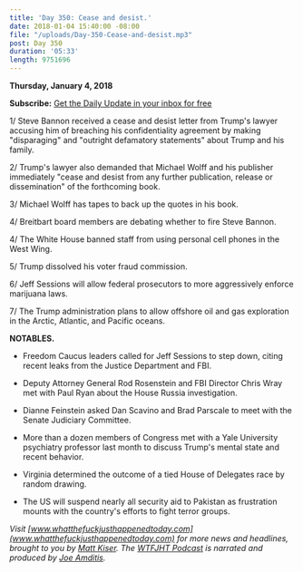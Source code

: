 ```yaml
---
title: 'Day 350: Cease and desist.'
date: 2018-01-04 15:40:00 -08:00
file: "/uploads/Day-350-Cease-and-desist.mp3"
post: Day 350
duration: '05:33'
length: 9751696
---
```


**Thursday, January 4, 2018**

**Subscribe:** [Get the Daily Update in your inbox for free](https://whatthefuckjusthappenedtoday.com/subscribe/)

1/ Steve Bannon received a cease and desist letter from Trump's lawyer accusing him of breaching his confidentiality agreement by making "disparaging" and "outright defamatory statements" about Trump and his family.

2/ Trump's lawyer also demanded that Michael Wolff and his publisher immediately "cease and desist from any further publication, release or dissemination" of the forthcoming book.

3/ Michael Wolff has tapes to back up the quotes in his book.

4/ Breitbart board members are debating whether to fire Steve Bannon.

4/ The White House banned staff from using personal cell phones in the West Wing.

5/ Trump dissolved his voter fraud commission.

6/ Jeff Sessions will allow federal prosecutors to more aggressively enforce marijuana laws.

7/ The Trump administration plans to allow offshore oil and gas exploration in the Arctic, Atlantic, and Pacific oceans.

**NOTABLES.**

* Freedom Caucus leaders called for Jeff Sessions to step down, citing recent leaks from the Justice Department and FBI.

* Deputy Attorney General Rod Rosenstein and FBI Director Chris Wray met with Paul Ryan about the House Russia investigation.

* Dianne Feinstein asked Dan Scavino and Brad Parscale to meet with the Senate Judiciary Committee.

* More than a dozen members of Congress met with a Yale University psychiatry professor last month to discuss Trump's mental state and recent behavior.

* Virginia determined the outcome of a tied House of Delegates race by random drawing.

* The US will suspend nearly all security aid to Pakistan as frustration mounts with the country's efforts to fight terror groups.

*Visit [www.whatthefuckjusthappenedtoday.com](www.whatthefuckjusthappenedtoday.com) for more news and headlines, brought to you by [Matt Kiser](https://twitter.com/Matt_Kiser). The [WTFJHT Podcast](https://whatthefuckjusthappenedtoday.com/podcasts/) is narrated and produced by [Joe Amditis](https://twitter.com/jsamditis).*
